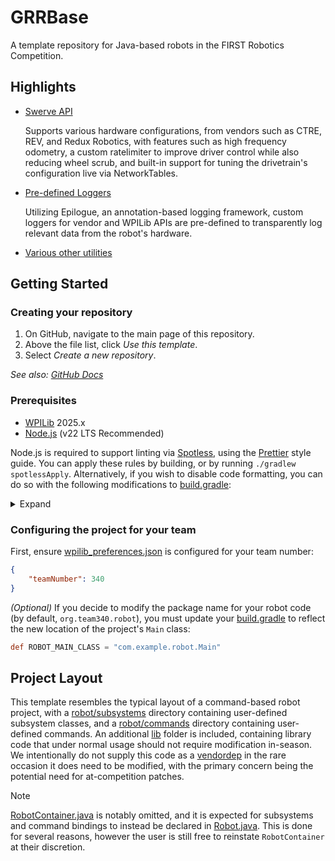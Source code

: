 # GRRBase

A template repository for Java-based robots in the FIRST Robotics Competition.

## Highlights

- [Swerve API](src/main/java/org/team340/lib/swerve/SwerveAPI.java)

    Supports various hardware configurations, from vendors such as CTRE, REV, and Redux Robotics, with features such as high frequency odometry, a custom ratelimiter to improve driver control while also reducing wheel scrub, and built-in support for tuning the drivetrain's configuration live via NetworkTables.

- [Pre-defined Loggers](src/main/java/org/team340/lib/logging)

    Utilizing Epilogue, an annotation-based logging framework, custom loggers for vendor and WPILib APIs are pre-defined to transparently log relevant data from the robot's hardware.

- [Various other utilities](src/main/java/org/team340/lib/util)

## Getting Started

### Creating your repository

1. On GitHub, navigate to the main page of this repository.
2. Above the file list, click *Use this template*.
3. Select *Create a new repository*.

*See also: [GitHub Docs](https://docs.github.com/en/repositories/creating-and-managing-repositories/creating-a-repository-from-a-template)*

### Prerequisites

- [WPILib](https://github.com/wpilibsuite/allwpilib/releases) 2025.x
- [Node.js](https://nodejs.org/en/download) (v22 LTS Recommended)

Node.js is required to support linting via [Spotless](https://github.com/diffplug/spotless), using the [Prettier](https://prettier.io) style guide. You can apply these rules by building, or by running `./gradlew spotlessApply`. Alternatively, if you wish to disable code formatting, you can do so with the following modifications to [build.gradle](build.gradle):

<details>

<summary>Expand</summary>

<br>

```diff
diff --git a/build.gradle b/build.gradle
index 155f017..7670ad8 100644
--- a/build.gradle
+++ b/build.gradle
@@ -1,7 +1,6 @@
 plugins {
     id "java"
     id "edu.wpi.first.GradleRIO" version "2025.3.2"
-    id "com.diffplug.spotless" version "7.0.2"
 }

 java {
@@ -83,30 +82,6 @@ dependencies {
     implementation 'com.google.code.gson:gson:2.11.0'
 }

-// Code formatting via spotless
-spotless {
-    java {
-        target fileTree('.') {
-            include '**/*.java'
-            exclude '**/build/**', '**/build-*/**'
-        }
-
-        toggleOffOn()
-        endWithNewline()
-        removeUnusedImports()
-        trimTrailingWhitespace()
-        prettier(['prettier': '3.4.2', 'prettier-plugin-java': '2.6.7'])
-            .config([
-                'parser': 'java',
-                'plugins': ['prettier-plugin-java'],
-                printWidth: 120,
-                tabWidth: 4,
-                useTabs: false,
-                trailingComma: "none"
-            ])
-    }
-}
-
 test {
     useJUnitPlatform()
     systemProperty 'junit.jupiter.extensions.autodetection.enabled', 'true'
@@ -134,5 +109,4 @@ wpi.java.configureTestTasks(test)
 // Configure string concat to always inline compile
 tasks.withType(JavaCompile) {
     options.compilerArgs.add '-XDstringConcat=inline'
-    dependsOn 'spotlessApply'
 }
```

*You may also want to modify [robot-code.yml](.github/workflows/robot-code.yml) to remove the formatting check from CI:*

```diff
diff --git a/.github/workflows/robot-code.yml b/.github/workflows/robot-code.yml
index 313b56e..4e26616 100644
--- a/.github/workflows/robot-code.yml
+++ b/.github/workflows/robot-code.yml
@@ -5,32 +5,6 @@ env:
   NODE_VERSION: 20

 jobs:
-  format:
-    name: Check Format
-    runs-on: ubuntu-latest
-    container: wpilib/ubuntu-base:22.04
-
-    steps:
-      - name: Checkout Repository
-        uses: actions/checkout@v4
-        with:
-          fetch-depth: 0
-
-      - name: Add repository to git safe directories
-        run: git config --global --add safe.directory $GITHUB_WORKSPACE
-
-      - name: Setup Node
-        uses: actions/setup-node@v4
-        with:
-          node-version: ${{ env.NODE_VERSION }}
-          registry-url: https://registry.npmjs.org/
-
-      - name: Grant execute permission for gradlew
-        run: chmod +x gradlew
-
-      - name: Check robot code formatting
-        run: ./gradlew spotlessCheck
-
   build:
     name: Build
     runs-on: ubuntu-latest
```

</details>

### Configuring the project for your team

First, ensure [wpilib_preferences.json](.wpilib/wpilib_preferences.json) is configured for your team number:

```json
{
    "teamNumber": 340
}
```

*(Optional)* If you decide to modify the package name for your robot code (by default, `org.team340.robot`), you must update your [build.gradle](build.gradle) to reflect the new location of the project's `Main` class:

```groovy
def ROBOT_MAIN_CLASS = "com.example.robot.Main"
```

## Project Layout

This template resembles the typical layout of a command-based robot project, with a [robot/subsystems](src/main/java/org/team340/robot/subsystems) directory containing user-defined subsystem classes, and a [robot/commands](src/main/java/org/team340/robot/commands) directory containing user-defined commands. An additional [lib](src/main/java/org/team340/lib) folder is included, containing library code that under normal usage should not require modification in-season. We intentionally do not supply this code as a [vendordep](https://docs.wpilib.org/en/stable/docs/software/vscode-overview/3rd-party-libraries.html) in the rare occasion it does need to be modified, with the primary concern being the potential need for at-competition patches.

> [!NOTE]
> [RobotContainer.java](https://docs.wpilib.org/en/stable/docs/software/commandbased/structuring-command-based-project.html#robotcontainer) is notably omitted, and it is expected for subsystems and command bindings to instead be declared in [Robot.java](src/main/java/org/team340/robot/Robot.java). This is done for several reasons, however the user is still free to reinstate `RobotContainer` at their discretion.
